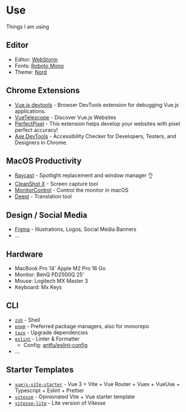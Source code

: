 # Use

Things I am using

## Editor

- Editor: [WebStorm](https://www.jetbrains.com/webstorm/)
- Fonts: [Roboto Mono](https://fonts.google.com/specimen/Roboto+Mono/)
- Theme: [Nord](https://plugins.jetbrains.com/plugin/10321-nord)

## Chrome Extensions

- [Vue.js devtools](https://chromewebstore.google.com/detail/vuejs-devtools/nhdogjmejiglipccpnnnanhbledajbpd) - Browser DevTools extension for debugging Vue.js applications.
- [VueTelescope](https://chromewebstore.google.com/detail/vue-telescope/neaebjphlfplgdhedjdhcnpjkndddbpd) - Discover Vue.js Websites
- [PerfectPixel](https://chromewebstore.google.com/detail/perfectpixel-by-welldonec/dkaagdgjmgdmbnecmcefdhjekcoceebi) - This extension helps develop your websites with pixel perfect accuracy!
- [Axe DevTools](https://chrome.google.com/webstore/detail/file-icons-for-github-and/ficfmibkjjnpogdcfhfokmihanoldbfe) - Accessibility Checker for Developers, Testers, and Designers in Chrome.

## MacOS Productivity

- [Raycast](https://raycast.com/) - Spotlight replacement and window manager 👌
- [CleanShot X](https://getkap.co/) - Screen capture tool
- [MonitorControl](https://github.com/MonitorControl/MonitorControl) - Control the monitor in macOS
- [Deepl](https://www.deepl.com/fr/translator) - Translation tool


## Design / Social Media

- [Figma](https://www.figma.com/) - Illustrations, Logos, Social Media Banners
- ...

## Hardware

- MacBook Pro 14' Apple M2 Pro 16 Go
- Monitor: BenQ PD2500Q 25'
- Mouse: Logitech MX Master 3
- Keyboard: Mx Keys

## CLI

- [`zsh`](https://zsh.org/) - Shell
- [`pnpm`](https://pnpm.io/) - Preferred package managers, also for monorepo
- [`taze`](https://github.com/antfu/taze) - Upgrade dependencies
- [`eslint`](https://eslint.org/) - Linter & Formatter
  - Config: [antfu/eslint-config](https://github.com/antfu/eslint-config)
- ...

## Starter Templates

- [`vuejs-vite-starter`](https://github.com/botmaster/vuejs-vite-starter) - Vue 3 + Vite + Vue Router + Vuex + VueUse + Typescript + Eslint + Prettier
- [`vitesse`](https://github.com/antfu/vitesse) - Opinionated Vite + Vue starter template
- [`vitesse-lite`](https://github.com/antfu/vitesse-lite) - Lite version of Vitesse
